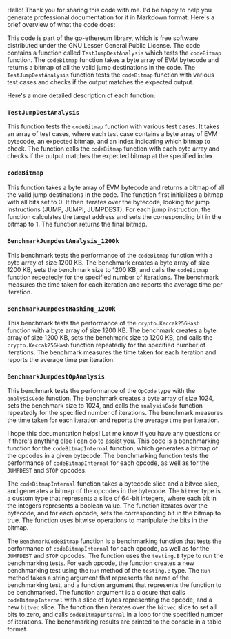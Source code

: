 Hello! Thank you for sharing this code with me. I'd be happy to help you generate professional documentation for it in Markdown format. Here's a brief overview of what the code does:

This code is part of the go-ethereum library, which is free software distributed under the GNU Lesser General Public License. The code contains a function called `TestJumpDestAnalysis` which tests the `codeBitmap` function. The `codeBitmap` function takes a byte array of EVM bytecode and returns a bitmap of all the valid jump destinations in the code. The `TestJumpDestAnalysis` function tests the `codeBitmap` function with various test cases and checks if the output matches the expected output.

Here's a more detailed description of each function:

### `TestJumpDestAnalysis`

This function tests the `codeBitmap` function with various test cases. It takes an array of test cases, where each test case contains a byte array of EVM bytecode, an expected bitmap, and an index indicating which bitmap to check. The function calls the `codeBitmap` function with each byte array and checks if the output matches the expected bitmap at the specified index.

### `codeBitmap`

This function takes a byte array of EVM bytecode and returns a bitmap of all the valid jump destinations in the code. The function first initializes a bitmap with all bits set to 0. It then iterates over the bytecode, looking for jump instructions (JUMP, JUMPI, JUMPDEST). For each jump instruction, the function calculates the target address and sets the corresponding bit in the bitmap to 1. The function returns the final bitmap.

### `BenchmarkJumpdestAnalysis_1200k`

This benchmark tests the performance of the `codeBitmap` function with a byte array of size 1200 KB. The benchmark creates a byte array of size 1200 KB, sets the benchmark size to 1200 KB, and calls the `codeBitmap` function repeatedly for the specified number of iterations. The benchmark measures the time taken for each iteration and reports the average time per iteration.

### `BenchmarkJumpdestHashing_1200k`

This benchmark tests the performance of the `crypto.Keccak256Hash` function with a byte array of size 1200 KB. The benchmark creates a byte array of size 1200 KB, sets the benchmark size to 1200 KB, and calls the `crypto.Keccak256Hash` function repeatedly for the specified number of iterations. The benchmark measures the time taken for each iteration and reports the average time per iteration.

### `BenchmarkJumpdestOpAnalysis`

This benchmark tests the performance of the `OpCode` type with the `analysisCode` function. The benchmark creates a byte array of size 1024, sets the benchmark size to 1024, and calls the `analysisCode` function repeatedly for the specified number of iterations. The benchmark measures the time taken for each iteration and reports the average time per iteration.

I hope this documentation helps! Let me know if you have any questions or if there's anything else I can do to assist you. This code is a benchmarking function for the `codeBitmapInternal` function, which generates a bitmap of the opcodes in a given bytecode. The benchmarking function tests the performance of `codeBitmapInternal` for each opcode, as well as for the `JUMPDEST` and `STOP` opcodes.

The `codeBitmapInternal` function takes a bytecode slice and a bitvec slice, and generates a bitmap of the opcodes in the bytecode. The `bitvec` type is a custom type that represents a slice of 64-bit integers, where each bit in the integers represents a boolean value. The function iterates over the bytecode, and for each opcode, sets the corresponding bit in the bitmap to true. The function uses bitwise operations to manipulate the bits in the bitmap.

The `BenchmarkCodeBitmap` function is a benchmarking function that tests the performance of `codeBitmapInternal` for each opcode, as well as for the `JUMPDEST` and `STOP` opcodes. The function uses the `testing.B` type to run the benchmarking tests. For each opcode, the function creates a new benchmarking test using the `Run` method of the `testing.B` type. The `Run` method takes a string argument that represents the name of the benchmarking test, and a function argument that represents the function to be benchmarked. The function argument is a closure that calls `codeBitmapInternal` with a slice of bytes representing the opcode, and a new `bitvec` slice. The function then iterates over the `bitvec` slice to set all bits to zero, and calls `codeBitmapInternal` in a loop for the specified number of iterations. The benchmarking results are printed to the console in a table format.